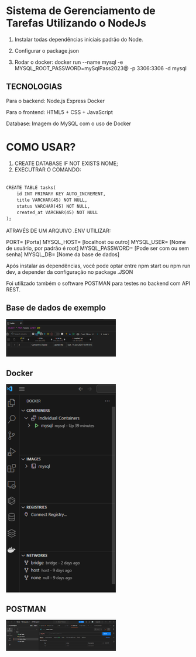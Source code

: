 # Sistema de Gerenciamento de Tarefas Utilizando o NodeJs
1) Instalar todas dependências iniciais padrão do Node.

2) Configurar o package.json
3) Rodar o docker: docker run --name mysql -e MYSQL_ROOT_PASSWORD=mySqlPass2023@ -p 3306:3306 -d  mysql

## TECNOLOGIAS

Para o backend:
Node.js
Express
Docker 

Para o frontend:
HTML5 + CSS + JavaScript

Database:
Imagem do MySQL com o uso de Docker

# COMO USAR?

1) CREATE DATABASE IF NOT EXISTS NOME;
2) EXECUTRAR O COMANDO:

<code>
CREATE TABLE tasks(
    id INT PRIMARY KEY AUTO_INCREMENT,
    title VARCHAR(45) NOT NULL,
    status VARCHAR(45) NOT NULL,
    created_at VARCHAR(45) NOT NULL
);

</code>
ATRAVÉS DE UM ARQUIVO .ENV UTILIZAR:

PORT= [Porta]
MYSQL_HOST= [localhost ou outro]
MYSQL_USER= [Nome de usuário, por padrão é root]
MYSQL_PASSWORD= [Pode ser com ou sem senha]
MYSQL_DB= [Nome da base de dados]

Após instalar as dependências, você pode optar entre npm start ou npm run dev, a depender da configuração no package .JSON

Foi utilizado também o software POSTMAN para testes no backend com API REST.

## Base de dados de exemplo
<img src="./ASSETS/Banco de dados.png" width="300">

## Docker
<img src="./ASSETS/Docker.png" width="300">

## POSTMAN
<img src="./ASSETS/POSTMAN.png" width="300">